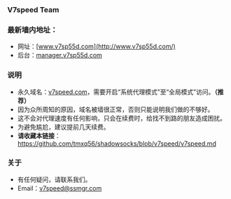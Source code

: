 ### V7speed Team
### 最新墙内地址：
- 网址：[www.v7sp55d.com](http://www.v7sp55d.com/)
- 后台：[manager.v7sp55d.com](http://manager.v7sp55d.com/)
### 说明
- 永久域名：[v7speed.com](http://v7speed.com/)，需要开启“系统代理模式”至“全局模式”访问。**（推荐）**
- 因为众所周知的原因，域名被墙很正常，否则只能说明我们做的不够好。
- 这不会对代理速度有任何影响，只会在续费时，给找不到路的朋友造成困扰。
- 为避免尴尬，建议提前几天续费。
- **请收藏本链接**：<https://github.com/tmxq56/shadowsocks/blob/v7speed/v7speed.md>
### 关于
- 有任何疑问，请联系我们。
- Email：v7speed@ssmgr.com
